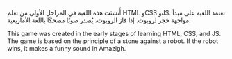 أُنشئت هذه اللعبة في المراحل الأولى من تعلم HTML وCSS وJS. تعتمد اللعبة على مبدأ مواجهة حجر لروبوت. إذا فاز الروبوت، يُصدر صوتًا مضحكًا باللغة الأمازيغية.

This game was created in the early stages of learning HTML, CSS, and JS. The game is based on the principle of a stone against a robot. If the robot wins, it makes a funny sound in Amazigh.